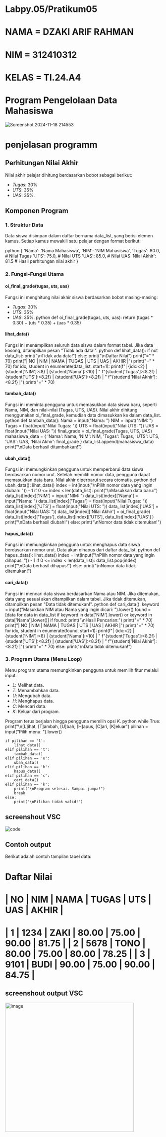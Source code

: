 # Labpy.05/Pratikum05
# NAMA  = DZAKI ARIF RAHMAN
# NIM   = 312410312
# KELAS = TI.24.A4


# Program Pengelolaan Data Mahasiswa
![Screenshot 2024-11-18 214553](https://github.com/user-attachments/assets/6dd6b0fa-462a-4765-b827-db4087c9d15b)

# penjelasan programm

## Perhitungan Nilai Akhir
Nilai akhir pelajar dihitung berdasarkan bobot sebagai berikut:
- *Tugas*: 30%
- *UTS*: 35%
- *UAS*: 35%.

## Komponen Program

### 1. Struktur Data
Data siswa disimpan dalam daftar bernama data_list, yang berisi elemen kamus. Setiap kamus mewakili satu pelajar dengan format berikut:

python
{
    'Nama': 'Nama Mahasiswa',
    'NIM': 'NIM Mahasiswa',
    'Tugas': 80.0,  # Nilai Tugas
    'UTS': 75.0,    # Nilai UTS
    'UAS': 85.0,    # Nilai UAS
    'Nilai Akhir': 81.5  # Hasil perhitungan nilai akhir
}


### 2. Fungsi-Fungsi Utama

#### oi_final_grade(tugas, uts, uas)
Fungsi ini menghitung nilai akhir siswa berdasarkan bobot masing-masing:
- *Tugas*: 30%
- *UTS*: 35%
- *UAS*: 35%.
python
def oi_final_grade(tugas, uts, uas):
    return (tugas * 0.30) + (uts * 0.35) + (uas * 0.35)

#### lihat_data()
Fungsi ini menampilkan seluruh data siswa dalam format tabel. Jika data kosong, ditampilkan pesan "Tidak ada data!".
python
def lihat_data():
    if not data_list:
        print("\nTidak ada data!")
    else:
        print("\nDaftar Nilai")
        print("=" * 70)
        print("| NO | NIM      | NAMA       | TUGAS   | UTS     | UAS     | AKHIR   |")
        print("=" * 70)
        for idx, student in enumerate(data_list, start=1):
            print(f"| {idx:<2} | {student['NIM']:<8} | {student['Nama']:<10} | "
                  f"{student['Tugas']:<8.2f} | {student['UTS']:<8.2f} | {student['UAS']:<8.2f} | "
                  f"{student['Nilai Akhir']:<8.2f} |")
        print("=" * 70)

#### tambah_data()
Fungsi ini meminta pengguna untuk memasukkan data siswa baru, seperti Nama, NIM, dan nilai-nilai (Tugas, UTS, UAS). Nilai akhir dihitung menggunakan oi_final_grade, kemudian data dimasukkan ke dalam data_list.
python
def tambah_data():
    Nama = input("Nama: ")
    NIM = input("NIM: ")
    Tugas = float(input("Nilai Tugas: "))
    UTS = float(input("Nilai UTS: "))
    UAS = float(input("Nilai UAS: "))
    final_grade = oi_final_grade(Tugas, UTS, UAS)
    mahasiswa_data = {
        'Nama': Nama,
        'NIM': NIM,
        'Tugas': Tugas,
        'UTS': UTS,
        'UAS': UAS,
        'Nilai Akhir': final_grade
    }
    data_list.append(mahasiswa_data)
    print("\nData berhasil ditambahkan!")

#### ubah_data()
Fungsi ini memungkinkan pengguna untuk memperbarui data siswa berdasarkan nomor urut. Setelah memilih nomor data, pengguna dapat memasukkan data baru. Nilai akhir diperbarui secara otomatis.
python
def ubah_data():
    lihat_data()
    index = int(input("\nPilih nomor data yang ingin diubah: ")) - 1
    if 0 <= index < len(data_list):
        print("\nMasukkan data baru:")
        data_list[index]['NIM'] = input("NIM: ")
        data_list[index]['Nama'] = input("Nama: ")
        data_list[index]['Tugas'] = float(input("Nilai Tugas: "))
        data_list[index]['UTS'] = float(input("Nilai UTS: "))
        data_list[index]['UAS'] = float(input("Nilai UAS: "))
        data_list[index]['Nilai Akhir'] = oi_final_grade(
            data_list[index]['Tugas'],
            data_list[index]['UTS'],
            data_list[index]['UAS']
        )
        print("\nData berhasil diubah!")
    else:
        print("\nNomor data tidak ditemukan!")

#### hapus_data()
Fungsi ini memungkinkan pengguna untuk menghapus data siswa berdasarkan nomor urut. Data akan dihapus dari daftar data_list.
python
def hapus_data():
    lihat_data()
    index = int(input("\nPilih nomor data yang ingin dihapus: ")) - 1
    if 0 <= index < len(data_list):
        data_list.pop(index)
        print("\nData berhasil dihapus!")
    else:
        print("\nNomor data tidak ditemukan!")

#### cari_data()
Fungsi ini mencari data siswa berdasarkan Nama atau NIM. Jika ditemukan, data yang sesuai akan ditampilkan dalam tabel. Jika tidak ditemukan, ditampilkan pesan "Data tidak ditemukan!".
python
def cari_data():
    keyword = input("Masukkan NIM atau Nama yang ingin dicari: ").lower()
    found = [data for data in data_list if keyword in data['NIM'].lower() or keyword in data['Nama'].lower()]
    if found:
        print("\nHasil Pencarian:")
        print("=" * 70)
        print("| NO | NIM      | NAMA       | TUGAS   | UTS     | UAS     | AKHIR   |")
        print("=" * 70)
        for idx, student in enumerate(found, start=1):
            print(f"| {idx:<2} | {student['NIM']:<8} | {student['Nama']:<10} | "
                  f"{student['Tugas']:<8.2f} | {student['UTS']:<8.2f} | {student['UAS']:<8.2f} | "
                  f"{student['Nilai Akhir']:<8.2f} |")
        print("=" * 70)
    else:
        print("\nData tidak ditemukan!")

### 3. Program Utama (Menu Loop)
Menu program utama memungkinkan pengguna untuk memilih fitur melalui input:

- *L*: Melihat data.
- *T*: Menambahkan data.
- *U*: Mengubah data.
- *H*: Menghapus data.
- *C*: Mencari data.
- *K*: Keluar dari program.

Program terus berjalan hingga pengguna memilih opsi *K*.
python
while True:
    print("\n[L]ihat, [T]ambah, [U]bah, [H]apus, [C]ari, [K]eluar")
    pilihan = input("Pilih menu: ").lower()

    if pilihan == 'l':
        lihat_data()
    elif pilihan == 't':
        tambah_data()
    elif pilihan == 'u':
        ubah_data()
    elif pilihan == 'h':
        hapus_data()
    elif pilihan == 'c':
        cari_data()
    elif pilihan == 'k':
        print("\nProgram selesai. Sampai jumpa!")
        break
    else:
        print("\nPilihan tidak valid!")


## screenshout VSC
![code](https://github.com/user-attachments/assets/1d59a3ee-0e69-4dc2-a070-c4effd3af0fe)



## Contoh output
Berikut adalah contoh tampilan tabel data:


Daftar Nilai
======================================================================
| NO | NIM      | NAMA       | TUGAS   | UTS     | UAS     | AKHIR   |
======================================================================
| 1  | 1234     | ZAKI       | 80.00    | 75.00    | 90.00    | 81.75    |
| 2  | 5678     | TONO       | 80.00    | 75.00    | 80.00    | 78.25    |
| 3  | 9101     | BUDI       | 90.00    | 75.00    | 90.00    | 84.75    |
======================================================================

## screenshout output VSC
<img width="415" alt="image" src="https://github.com/user-attachments/assets/87fdfe55-bcaa-4147-ac30-08aae8f864d4">
